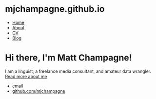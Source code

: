 # mjchampagne.github.io
<!DOCTYPE html>
<html>
	<head>
		<title>Matt Champagne</title>
	</head>
	<body>
		<nav>
    		<ul>
        		<li><a href="/">Home</a></li>
	        	<li><a href="/about">About</a></li>
        		<li><a href="/cv">CV</a></li>
        		<li><a href="/blog">Blog</a></li>
    		</ul>
		</nav>
		<div class="container">
    		<div class="blurb">
        		<h1>Hi there, I'm Matt Champagne!</h1>
				<p>I am a linguist, a freelance media consultant, and amateur data wrangler. <a href="/about">Read more about me</a></p>
    		</div><!-- /.blurb -->
		</div><!-- /.container -->
		<footer>
    		<ul>
        		<li><a href="mailto:mjchampagne@protonmail.com">email</a></li>
        		<li><a href="https://github.com/mjchampagne">github.com/mjchampagne</a></li>
			</ul>
		</footer>
	</body>
</html>
